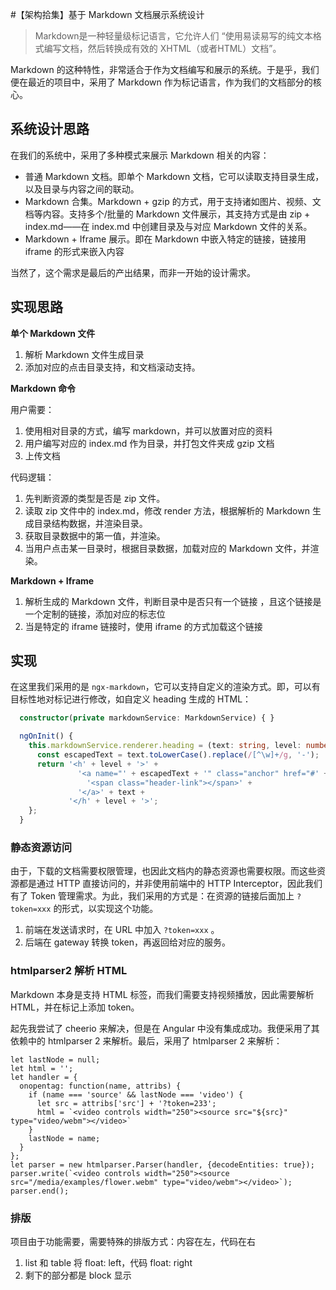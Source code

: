 #【架构拾集】基于 Markdown 文档展示系统设计

> Markdown是一种轻量级标记语言，它允许人们 “使用易读易写的纯文本格式编写文档，然后转换成有效的 XHTML（或者HTML）文档”。 

Markdown 的这种特性，非常适合于作为文档编写和展示的系统。于是乎，我们便在最近的项目中，采用了 Markdown 作为标记语言，作为我们的文档部分的核心。


## 系统设计思路

在我们的系统中，采用了多种模式来展示 Markdown 相关的内容：

 - 普通 Markdown 文档。即单个 Markdown 文档，它可以读取支持目录生成，以及目录与内容之间的联动。
 - Markdown 合集。Markdown + gzip 的方式，用于支持诸如图片、视频、文档等内容。支持多个/批量的 Markdown 文件展示，其支持方式是由 zip + index.md——在 index.md 中创建目录及与对应 Markdown 文件的关系。
 - Markdown  + Iframe 展示。即在 Markdown 中嵌入特定的链接，链接用 iframe 的形式来嵌入内容

当然了，这个需求是最后的产出结果，而非一开始的设计需求。

## 实现思路

**单个 Markdown 文件**

1. 解析 Markdown 文件生成目录
2. 添加对应的点击目录支持，和文档滚动支持。

**Markdown 命令**

用户需要：

1. 使用相对目录的方式，编写 markdown，并可以放置对应的资料
2. 用户编写对应的 index.md 作为目录，并打包文件夹成 gzip 文档
3. 上传文档

代码逻辑：

1. 先判断资源的类型是否是 zip 文件。
2. 读取 zip 文件中的 index.md，修改 render 方法，根据解析的 Markdown 生成目录结构数据，并渲染目录。
3. 获取目录数据中的第一值，并渲染。
4. 当用户点击某一目录时，根据目录数据，加载对应的 Markdown 文件，并渲染。

**Markdown + Iframe**

1. 解析生成的 Markdown 文件，判断目录中是否只有一个链接 ，且这个链接是一个定制的链接，添加对应的标志位
2. 当是特定的 iframe 链接时，使用 iframe 的方式加载这个链接

## 实现

在这里我们采用的是 ``ngx-markdown``，它可以支持自定义的渲染方式。即，可以有目标性地对标记进行修改，如自定义 heading 生成的 HTML：

```typescript
  constructor(private markdownService: MarkdownService) { }

  ngOnInit() {
    this.markdownService.renderer.heading = (text: string, level: number) => {
      const escapedText = text.toLowerCase().replace(/[^\w]+/g, '-');
      return '<h' + level + '>' +
               '<a name="' + escapedText + '" class="anchor" href="#' + escapedText + '">' +
                 '<span class="header-link"></span>' +
               '</a>' + text +
             '</h' + level + '>';
    };
  }
```

### 静态资源访问

由于，下载的文档需要权限管理，也因此文档内的静态资源也需要权限。而这些资源都是通过 HTTP 直接访问的，并非使用前端中的 HTTP Interceptor，因此我们有了 Token 管理需求。为此，我们采用的方式是：在资源的链接后面加上 ``?token=xxx`` 的形式，以实现这个功能。

1. 前端在发送请求时，在 URL 中加入  ``?token=xxx`` 。
2. 后端在 gateway 转换 token，再返回给对应的服务。

### htmlparser2 解析 HTML

Markdown 本身是支持 HTML 标签，而我们需要支持视频播放，因此需要解析 HTML，并在标记上添加 token。

起先我尝试了 cheerio 来解决，但是在 Angular 中没有集成成功。我便采用了其依赖中的  htmlparser 2 来解析。最后，采用了 htmlparser 2 来解析：

```
let lastNode = null;
let html = '';
let handler = {
  onopentag: function(name, attribs) {
    if (name === 'source' && lastNode === 'video') {
      let src = attribs['src'] + '?token=233';
      html = `<video controls width="250"><source src="${src}" type="video/webm"></video>`
    }
    lastNode = name;
  }
};
let parser = new htmlparser.Parser(handler, {decodeEntities: true});
parser.write(`<video controls width="250"><source src="/media/examples/flower.webm" type="video/webm"></video>`);
parser.end();
```

### 排版

项目由于功能需要，需要特殊的排版方式：内容在左，代码在右

1. list 和 table 将 float: left，代码 float: right
2. 剩下的部分都是 block 显示 



